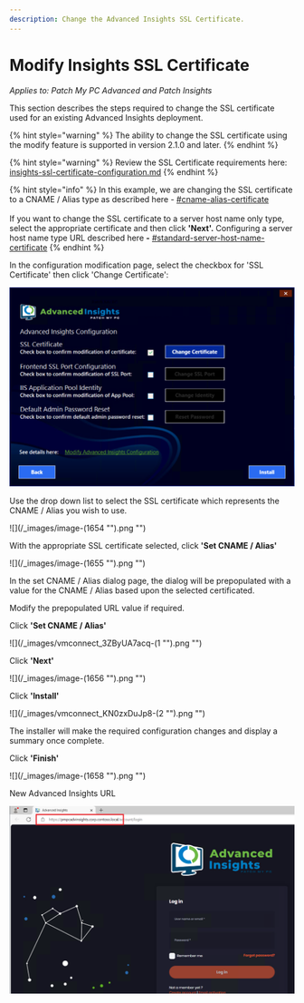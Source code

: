 ```yaml
---
description: Change the Advanced Insights SSL Certificate.
---
```


# Modify Insights SSL Certificate

_Applies to: Patch My PC Advanced and Patch Insights_

This section describes the steps required to change the SSL certificate used for an existing Advanced Insights deployment.

{% hint style="warning" %}
The ability to change the SSL certificate using the modify feature is supported in version 2.1.0 and later.
{% endhint %}

{% hint style="warning" %}
Review the SSL Certificate requirements here: [insights-ssl-certificate-configuration.md](../download-and-install-insights/insights-ssl-certificate-configuration.md "mention")
{% endhint %}

{% hint style="info" %}
In this example, we are changing the SSL certificate to a CNAME / Alias type as described here - [#cname-alias-certificate](../download-and-install-insights/insights-ssl-certificate-configuration.md#cname-alias-certificate "mention")\
\
If you want to change the SSL certificate to a server host name only type, select the appropriate certificate and then click **'Next'.** Configuring a server host name type URL described here **-** [#standard-server-host-name-certificate](../download-and-install-insights/insights-ssl-certificate-configuration.md#standard-server-host-name-certificate "mention")
{% endhint %}

In the configuration modification page, select the checkbox for 'SSL Certificate' then click 'Change Certificate':

![](/_images/vmconnect_KN0zxDuJp8.png "")

Use the drop down list to select the SSL certificate which represents the CNAME / Alias you wish to use.

![](/_images/image-(1654 "").png "")

With the appropriate SSL certificate selected, click **'Set CNAME / Alias'**

![](/_images/image-(1655 "").png "")

In the set CNAME / Alias dialog page, the dialog will be prepopulated with a value for the CNAME / Alias based upon the selected certificated.

Modify the prepopulated URL value if required.

Click **'Set CNAME / Alias'**

![](/_images/vmconnect_3ZByUA7acq-(1 "").png "")

Click **'Next'**

![](/_images/image-(1656 "").png "")

Click **'Install'**

![](/_images/vmconnect_KN0zxDuJp8-(2 "").png "")

The installer will make the required configuration changes and display a summary once complete.

Click **'Finish'**

![](/_images/image-(1658 "").png "")

New Advanced Insights URL

![](/_images/vmconnect_hyyumsMyOf.png "")
